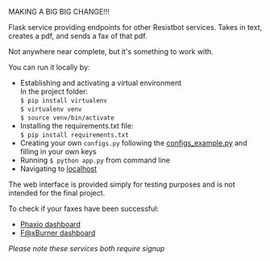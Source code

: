 MAKING A BIG BIG CHANGE!!!

Flask service providing endpoints for other Resistbot services. Takes in text, creates a pdf, and sends a fax of that pdf.

Not anywhere near complete, but it's something to work with.

You can run it locally by:
- Establishing and activating a virtual environment
<br>In the project folder:
<br>`$ pip install virtualenv`
<br>`$ virtualenv venv`
<br>`$ source venv/bin/activate`
- Installing the requirements.txt file:
<br>`$ pip install requirements.txt`
- Creating your own `configs.py` following the <a href="https://github.com/liz-acosta/resistbot-pdf-fax-service/blob/master/configs_example.py">configs_example.py</a> and filling in your own keys
- Running `$ python app.py` from command line
- Navigating to <a href="localhost:5000">localhost</a>

The web interface is provided simply for testing purposes and is not intended for the final project.

To check if your faxes have been successful:
 - <a href="https://console.phaxio.com/dashboard">Phaxio dashboard</a>
 - <a href="http://www.faxburner.com/voicemail/index">F@xBurner dashboard</a>

 *Please note these services both require signup*
